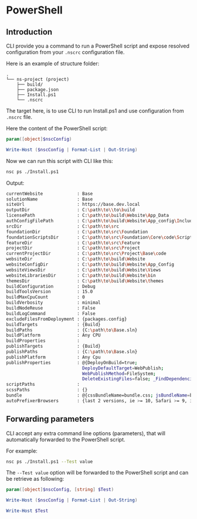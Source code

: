 # PowerShell <Badge text="3.0.0+" />
## Introduction

CLI provide you a command to run a PowerShell script and expose resolved configuration from your `.nscrc` configuration file.

Here is an example of structure folder:
```
.
└── ns-project (project)
    ├── build/
    ├── package.json
    ├── Install.ps1
    └── .nscrc
```

The target here, is to use CLI to run Install.ps1 and use configuration from `.nscrc` file.

Here the content of the PowerShell script:
```powershell
param([object]$nscConfig)

Write-Host ($nscConfig | Format-List | Out-String)
```

Now we can run this script with CLI like this:

```bash
nsc ps ./Install.ps1
```

Output:
```bash
currentWebsite             : Base
solutionName               : Base
siteUrl                    : https://base.dev.local
outputDir                  : C:\path\to\\to\build
licensePath                : C:\path\to\build\Website\App_Data
authConfigFilePath         : C:\path\to\build\Website\App_config\Include\Unicorn\Unicorn.UI.config
srcDir                     : C:\path\to\src
foundationDir              : C:\path\to\src\Foundation
foundationScriptsDir       : C:\path\to\src\Foundation\Core\code\Scripts
featureDir                 : C:\path\to\src\Feature
projectDir                 : C:\path\to\src\Project
currentProjectDir          : C:\path\to\src\Project\Base\code
websiteDir                 : C:\path\to\build\Website
websiteConfigDir           : C:\path\to\build\Website\App_Config
websiteViewsDir            : C:\path\to\build\Website\Views
websiteLibrariesDir        : C:\path\to\build\Website\bin
themesDir                  : C:\path\to\build\Website\themes
buildConfiguration         : Debug
buildToolsVersion          : 15.0
buildMaxCpuCount           : 0
buildVerbosity             : minimal
buildNodeReuse             : False
buildLogCommand            : False
excludeFilesFromDeployment : {packages.config}
buildTargets               : {Build}
buildPaths                 : {C:\path\to\Base.sln}
buildPlatform              : Any CPU
buildProperties            :
publishTargets             : {Build}
publishPaths               : {C:\path\to\Base.sln}
publishPlatform            : Any Cpu
publishProperties          : @{DeployOnBuild=true;
                             DeployDefaultTarget=WebPublish;
                             WebPublishMethod=FileSystem;
                             DeleteExistingFiles=false; _FindDependencies=false}
scriptPaths                :
scssPaths                  : {}
bundle                     : @{cssBundleName=bundle.css; jsBundleName=bundle.js; jsMapName=bundle.map.js}
autoPrefixerBrowsers       : {last 2 versions, ie >= 10, Safari >= 9, iOS >= 8}
````

## Forwarding parameters

CLI accept any extra command line options (parameters), that will automatically forwarded to the PowerShell script.

For example:
```bash
nsc ps ./Install.ps1 --Test value
```
The `--Test value` option will be forwarded to the PowerShell script and can be retrieve as following:

```powershell
param([object]$nscConfig, [string] $Test)

Write-Host ($nscConfig | Format-List | Out-String)

Write-Host $Test
```